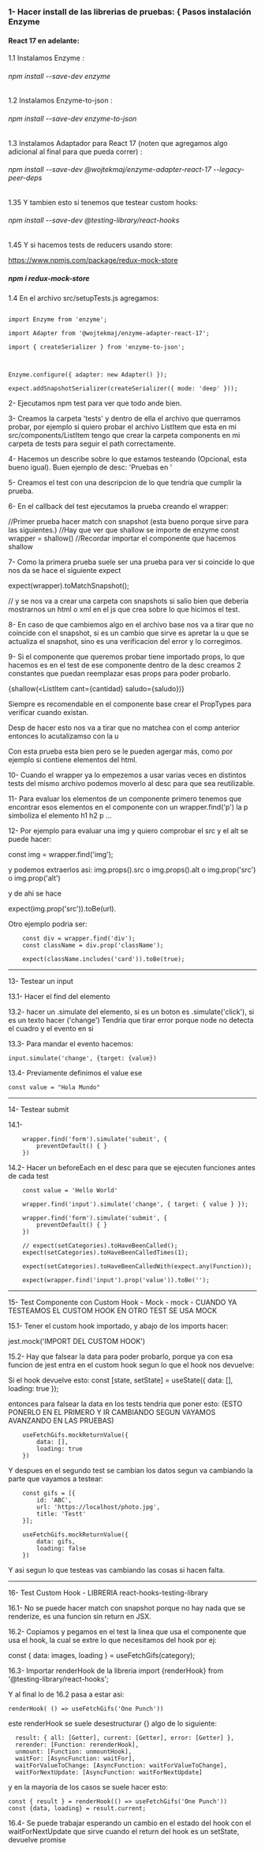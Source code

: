 ### 1- Hacer install de las librerias de pruebas: { Pasos instalación Enzyme
#### React 17 en adelante: 

1.1 Instalamos Enzyme : 

###### npm install --save-dev enzyme

1.2 Instalamos Enzyme-to-json :

###### npm install --save-dev enzyme-to-json

1.3 Instalamos Adaptador para React 17 (noten que agregamos algo
adicional al final para que pueda correr) : 

###### npm install --save-dev @wojtekmaj/enzyme-adapter-react-17 --legacy-peer-deps

1.35 Y tambien esto si tenemos que testear custom hooks: 

###### npm install --save-dev @testing-library/react-hooks



1.45 Y si hacemos tests de reducers usando store:

https://www.npmjs.com/package/redux-mock-store

##### npm i redux-mock-store



1.4 En el archivo src/setupTests.js agregamos:

```

import Enzyme from 'enzyme';

import Adapter from '@wojtekmaj/enzyme-adapter-react-17';

import { createSerializer } from 'enzyme-to-json';



Enzyme.configure({ adapter: new Adapter() });

expect.addSnapshotSerializer(createSerializer({ mode: 'deep' }));

```

2- Ejecutamos npm test para ver que todo ande bien.

3- Creamos la carpeta 'tests' y dentro de ella el archivo que querramos
probar, por ejemplo si quiero probar el archivo ListItem que esta en mi
src/components/ListItem tengo que crear la carpeta components en mi
carpeta de tests para seguir el path correctamente.

4- Hacemos un describe sobre lo que estamos testeando (Opcional, esta
bueno igual). Buen ejemplo de desc: 'Pruebas en <ListItem/>'

5- Creamos el test con una descripcion de lo que tendria que cumplir la
prueba.

6- En el callback del test ejecutamos la prueba creando el wrapper:

//Primer prueba hacer match con snapshot (esta bueno porque sirve para
las siguientes.) //Hay que ver que shallow se importe de enzyme const
wrapper = shallow(<ListItem/>) //Recordar importar el componente que
hacemos shallow

7- Como la primera prueba suele ser una prueba para ver si coincide lo
que nos da se hace el siguiente expect

expect(wrapper).toMatchSnapshot();

// y se nos va a crear una carpeta con snapshots si salio bien que
deberia mostrarnos un html o xml en el js que crea sobre lo que hicimos
el test.

8- En caso de que cambiemos algo en el archivo base nos va a tirar que
no coincide con el snapshot, si es un cambio que sirve es apretar la u
que se actualiza el snapshot, sino es una verificacion del error y lo
corregimos.

9- Si el componente que queremos probar tiene importado props, lo que
hacemos es en el test de ese componente dentro de la desc creamos 2
constantes que puedan reemplazar esas props para poder probarlo.

{shallow(<ListItem cant={cantidad} saludo={saludo})}

Siempre es recomendable en el componente base crear el PropTypes para verificar cuando existan.

Desp de hacer esto nos va a tirar que no matchea con el comp anterior entonces lo acutalizamso con la u

Con esta prueba esta bien pero se le pueden agergar más, como por ejemplo si contiene elementos del html. 

10- Cuando el wrapper ya lo empezemos a usar varias veces en distintos tests del mismo archivo podemos moverlo al desc para que sea reutilizable.

11- Para evaluar los elementos de un componente primero tenemos que encontrar esos elementos en el componente con un wrapper.find('p') la p simboliza el elemento h1 h2 p ...

12- Por ejemplo para evaluar una img y quiero comprobar el src y el alt se puede hacer:

const img = wrapper.find('img');

y podemos extraerlos asi: img.props().src o img.props().alt o img.prop('src') o img.prop('alt')

y de ahi se hace

expect(img.prop('src')).toBe(url).

Otro ejemplo podria ser:


        const div = wrapper.find('div');
        const className = div.prop('className');
    
        expect(className.includes('card')).toBe(true);

-----------------

13- Testear un input

13.1- Hacer el find del elemento

13.2- hacer un .simulate del elemento, si es un boton es .simulate('click'), si es un texto hacer ('change')
Tendria que tirar error porque node no detecta el cuadro y el evento en si

13.3- Para mandar el evento hacemos:

    input.simulate('change', {target: {value})

13.4- Previamente definimos el value ese

    const value = "Hola Mundo"


-----------------


14- Testear submit

14.1-

        wrapper.find('form').simulate('submit', {
            preventDefault() { }
        })

14.2- Hacer un beforeEach en el desc para que se ejecuten funciones antes de cada test

        const value = 'Hello World'
        
        wrapper.find('input').simulate('change', { target: { value } });
    
        wrapper.find('form').simulate('submit', {
            preventDefault() { }
        })
    
        // expect(setCategories).toHaveBeenCalled();
        expect(setCategories).toHaveBeenCalledTimes(1);
        
        expect(setCategories).toHaveBeenCalledWith(expect.any(Function));
        
        expect(wrapper.find('input').prop('value')).toBe('');

----------------

15- Test Componente con Custom Hook - Mock - mock - CUANDO YA TESTEAMOS EL CUSTOM HOOK EN OTRO TEST SE USA MOCK

15.1- Tener el custom hook importado, y abajo de los imports hacer: 

jest.mock('IMPORT DEL CUSTOM HOOK') 

15.2- Hay que falsear la data para poder probarlo, porque ya con esa funcion de jest entra en el custom hook segun lo que el hook nos devuelve:

Si el hook devuelve esto:
    const [state, setState] = useState({
        data: [],
        loading: true
    });

entonces para falsear la data en los tests tendria que poner esto:
(ESTO PONERLO EN EL PRIMERO Y IR CAMBIANDO SEGUN VAYAMOS AVANZANDO EN LAS PRUEBAS)

        useFetchGifs.mockReturnValue({
            data: [],
            loading: true
        })

Y despues en el segundo test se cambian los datos segun va cambiando la parte que vayamos a testear: 

        const gifs = [{
            id: 'ABC',
            url: 'https://localhost/photo.jpg',
            title: 'Testt'
        }];
    
        useFetchGifs.mockReturnValue({
            data: gifs,
            loading: false
        })

Y asi segun lo que testeas vas cambiando las cosas si hacen falta.


--------------------

16- Test Custom Hook - LIBRERIA react-hooks-testing-library

16.1- No se puede hacer match con snapshot porque no hay nada que se renderize, es una funcion sin return en JSX.

16.2- Copiamos y pegamos en el test la linea que usa el componente que usa el hook, la cual se extre lo que necesitamos del hook por ej:

 const { data: images, loading } = useFetchGifs(category);

16.3- Importar renderHook de la libreria
import {renderHook} from '@testing-library/react-hooks';

Y al final lo de 16.2 pasa a estar asi: 

    renderHook( () => useFetchGifs('One Punch'))

este renderHook se suele desestructurar {} algo de lo siguiente:

      result: { all: [Getter], current: [Getter], error: [Getter] },
      rerender: [Function: rerenderHook],
      unmount: [Function: unmountHook],
      waitFor: [AsyncFunction: waitFor],
      waitForValueToChange: [AsyncFunction: waitForValueToChange],
      waitForNextUpdate: [AsyncFunction: waitForNextUpdate]

y en la mayoria de los casos se suele hacer esto:

    const { result } = renderHook(() => useFetchGifs('One Punch'))
    const {data, loading} = result.current;

16.4- Se puede trabajar esperando un cambio en el estado del hook con el
waitForNextUpdate que sirve cuando el return del hook es un setState,
devuelve promise
